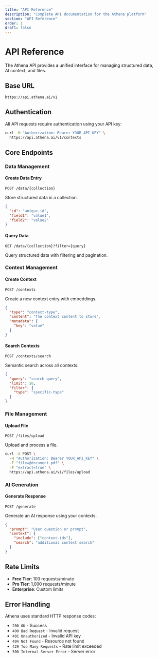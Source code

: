 ```yaml
---
title: "API Reference"
description: "Complete API documentation for the Athena platform"
section: "API Reference"
order: 1
draft: false
---
```


# API Reference

The Athena API provides a unified interface for managing structured data, AI context, and files.

## Base URL

```
https://api.athena.ai/v1
```

## Authentication

All API requests require authentication using your API key:

```bash
curl -H "Authorization: Bearer YOUR_API_KEY" \
  https://api.athena.ai/v1/contexts
```

## Core Endpoints

### Data Management

#### Create Data Entry
```http
POST /data/{collection}
```

Store structured data in a collection.

```json
{
  "id": "unique-id",
  "field1": "value1",
  "field2": "value2"
}
```

#### Query Data
```http
GET /data/{collection}?filter={query}
```

Query structured data with filtering and pagination.

### Context Management

#### Create Context
```http
POST /contexts
```

Create a new context entry with embeddings.

```json
{
  "type": "context-type",
  "content": "The context content to store",
  "metadata": {
    "key": "value"
  }
}
```

#### Search Contexts
```http
POST /contexts/search
```

Semantic search across all contexts.

```json
{
  "query": "search query",
  "limit": 10,
  "filter": {
    "type": "specific-type"
  }
}
```

### File Management

#### Upload File
```http
POST /files/upload
```

Upload and process a file.

```bash
curl -X POST \
  -H "Authorization: Bearer YOUR_API_KEY" \
  -F "file=@document.pdf" \
  -F "extract=true" \
  https://api.athena.ai/v1/files/upload
```

### AI Generation

#### Generate Response
```http
POST /generate
```

Generate an AI response using your contexts.

```json
{
  "prompt": "User question or prompt",
  "context": {
    "include": ["context-ids"],
    "search": "additional context search"
  }
}
```

## Rate Limits

- **Free Tier**: 100 requests/minute
- **Pro Tier**: 1,000 requests/minute
- **Enterprise**: Custom limits

## Error Handling

Athena uses standard HTTP response codes:

- `200 OK` - Success
- `400 Bad Request` - Invalid request
- `401 Unauthorized` - Invalid API key
- `404 Not Found` - Resource not found
- `429 Too Many Requests` - Rate limit exceeded
- `500 Internal Server Error` - Server error